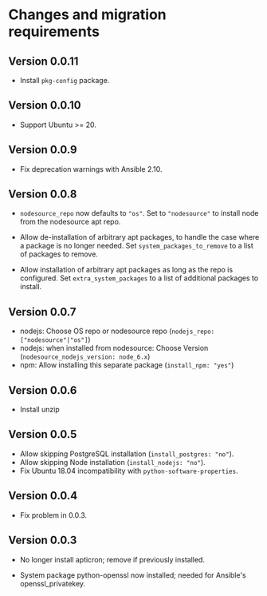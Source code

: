 # Changes and migration requirements

## Version 0.0.11

* Install `pkg-config` package.

## Version 0.0.10

* Support Ubuntu >= 20.

## Version 0.0.9

* Fix deprecation warnings with Ansible 2.10.

## Version 0.0.8

* `nodesource_repo` now defaults to `"os"`.  Set to `"nodesource"` to install node from
  the nodesource apt repo.

* Allow de-installation of arbitrary apt packages, to handle the case where a package is
  no longer needed.  Set `system_packages_to_remove` to a list of packages to remove.

* Allow installation of arbitrary apt packages as long as the repo is configured.  Set
  `extra_system_packages` to a list of additional packages to install.

## Version 0.0.7

* nodejs: Choose OS repo or nodesource repo (`nodejs_repo: ["nodesource"|"os"]`)
* nodejs: when installed from nodesource: Choose Version (`nodesource_nodejs_version: node_6.x`)
* npm: Allow installing this separate package (`install_npm: "yes"`)

## Version 0.0.6

* Install unzip

## Version 0.0.5

* Allow skipping PostgreSQL installation (`install_postgres: "no"`).
* Allow skipping Node installation (`install_nodejs: "no"`).
* Fix Ubuntu 18.04 incompatibility with `python-software-properties`.

## Version 0.0.4

* Fix problem in 0.0.3.

## Version 0.0.3

* No longer install apticron; remove if previously installed.

* System package python-openssl now installed; needed for Ansible's
  openssl_privatekey.
